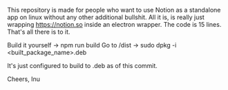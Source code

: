 This repository is made for people who want to use Notion as a standalone app on linux without any other additional bullshit. 
All it is, is really just wrapping https://notion.so inside an electron wrapper.
The code is 15 lines. That's all there is to it.

Build it yourself -> npm run build
Go to /dist -> sudo dpkg -i <built_package_name>.deb

It's just configured to build to .deb as of this commit.

Cheers, Inu
